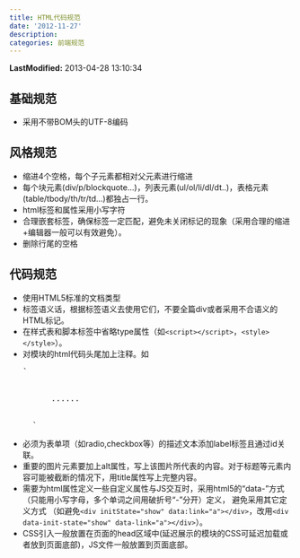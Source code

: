 ```yaml
---
title: HTML代码规范
date: '2012-11-27'
description:
categories: 前端规范
---
```


**LastModified:** 2013-04-28 13:10:34

## 基础规范
* 采用不带BOM头的UTF-8编码

## 风格规范
* 缩进4个空格，每个子元素都相对父元素进行缩进
* 每个块元素(div/p/blockquote...)，列表元素(ul/ol/li/dl/dt..)，表格元素(table/tbody/th/tr/td...)都独占一行。
* html标签和属性采用小写字符
* 合理嵌套标签，确保标签一定匹配，避免未关闭标记的现象（采用合理的缩进+编辑器一般可以有效避免）。
* 删除行尾的空格

## 代码规范
* 使用HTML5标准的文档类型
* 标签语义话，根据标签语义去使用它们，不要全篇div或者采用不合语义的HTML标记。
* 在样式表和脚本标签中省略type属性（如`<script></script>`，`<style></style>`）。
* 对模块的html代码头尾加上注释。如
    <pre>`<!-- news begin -->
    <div class="mod-news">
    	......
    </div>
    <!-- news end -->`</pre>
* 必须为表单项（如radio,checkbox等）的描述文本添加label标签且通过id关联。
* 重要的图片元素要加上alt属性，写上该图片所代表的内容。对于标题等元素内容可能被截断的情况下，用title属性写上完整内容。
* 需要为html属性定义一些自定义属性与JS交互时，采用html5的“data-”方式（只能用小写字母，多个单词之间用破折号“-”分开）定义， 避免采用其它定义方式
  （如避免`<div initState="show" data:link="a"></div>`，改用`<div data-init-state="show" data-link="a"></div>`）。
* CSS引入一般放置在页面的head区域中(延迟展示的模块的CSS可延迟加载或者放到页面底部)，JS文件一般放置到页面底部。
